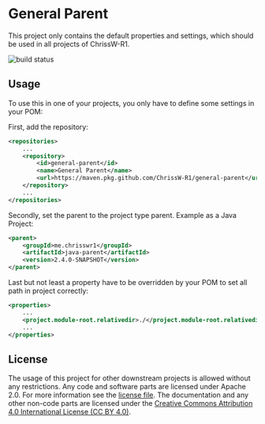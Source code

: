 # General Parent

This project only contains the default properties and settings, which should be
used in all projects of ChrissW-R1.

![build status](https://github.com/ChrissW-R1/general-parent/actions/workflows/maven-build.yml/badge.svg)

## Usage

To use this in one of your projects, you only have to define some settings in
your POM:

First, add the repository:
```XML
<repositories>
	...
	<repository>
		<id>general-parent</id>
		<name>General Parent</name>
		<url>https://maven.pkg.github.com/ChrissW-R1/general-parent</url>
	</repository>
	...
</repositories>
```

Secondly, set the parent to the project type parent. Example as a Java Project:
```XML
<parent>
	<groupId>me.chrisswr1</groupId>
	<artifactId>java-parent</artifactId>
	<version>2.4.0-SNAPSHOT</version>
</parent>
```

Last but not least a property have to be overridden by your POM to set all path
in project correctly:
```XML
<properties>
	...
	<project.module-root.relativedir>./</project.module-root.relativedir>
	...
</properties>
```

## License

The usage of this project for other downstream projects is allowed without any
restrictions. Any code and software parts are licensed under Apache 2.0. For
more information see the [license file](LICENSE). The documentation and any
other non-code parts are licensed under
the [Creative Commons Attribution 4.0 International License (CC BY 4.0)](https://creativecommons.org/licenses/by/4.0/).
